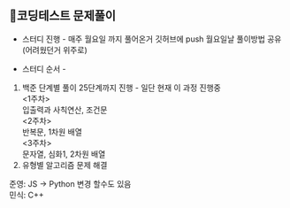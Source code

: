 <h2>🎈코딩테스트 문제풀이</h2>

- 스터디 진행 - 
  매주 월요일 까지 풀어온거 깃허브에 push 
  월요일날 풀이방법 공유(어려웠던거 위주로)

- 스터디 순서 -
1. 백준 단계별 풀이 25단계까지 진행 - 일단 현재 이 과정 진행중<br>
  <1주차><br>
  입출력과 사칙연산, 조건문<br>
  <2주차><br>
  반복문, 1차원 배열<br>
  <3주차><br>
  문자열, 심화1, 2차원 배열<br>
2. 유형별 알고리즘 문제 해결

준영: JS -> Python 변경 할수도 있음<br>
민식: C++

